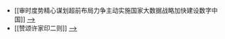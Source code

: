 - [[审时度势精心谋划超前布局力争主动实施国家大数据战略加快建设数字中国]] [-->](./审时度势精心谋划超前布局力争主动实施国家大数据战略加快建设数字中国.md)
- [[赞颂许家印二则]] [-->](./赞颂许家印二则.md)
